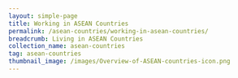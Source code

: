 ```yaml
---
layout: simple-page
title: Working in ASEAN Countries
permalink: /asean-countries/working-in-asean-countries/
breadcrumb: Living in ASEAN Countries
collection_name: asean-countries
tag: asean-countries
thumbnail_image: /images/Overview-of-ASEAN-countries-icon.png
---
```


